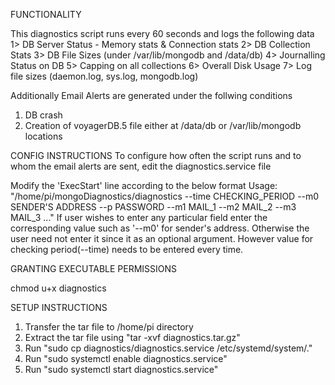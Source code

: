 FUNCTIONALITY

This diagnostics script runs every 60 seconds and logs the following data
   1> DB Server Status - Memory stats & Connection stats
   2> DB Collection Stats
   3> DB File Sizes (under /var/lib/mongodb and /data/db)
   4> Journalling Status on DB
   5> Capping on all collections
   6> Overall Disk Usage
   7> Log file sizes  (daemon.log, sys.log, mongodb.log)

Additionally Email Alerts are generated under the follwing conditions
1. DB crash
2. Creation of voyagerDB.5 file either at /data/db or /var/lib/mongodb locations


CONFIG INSTRUCTIONS
To configure how often the script runs and to whom the email alerts are sent, edit the diagnostics.service file

Modify the 'ExecStart' line according to the below format
Usage:  "/home/pi/mongoDiagnostics/diagnostics --time CHECKING_PERIOD --m0 SENDER'S ADDRESS --p PASSWORD --m1 MAIL_1 --m2 MAIL_2 --m3 MAIL_3 ..."
If user wishes to enter any particular field enter the corresponding value such as '--m0' for sender's address. Otherwise the user need not enter it since it as an optional argument. However value for checking period(--time) needs to be entered every time.

GRANTING EXECUTABLE PERMISSIONS

chmod u+x diagnostics

SETUP INSTRUCTIONS

1. Transfer the tar file to /home/pi directory
2. Extract the tar file using "tar -xvf diagnostics.tar.gz"
3. Run "sudo cp diagnostics/diagnostics.service /etc/systemd/system/."
4. Run "sudo systemctl enable diagnostics.service"
5. Run "sudo systemctl start diagnostics.service"


